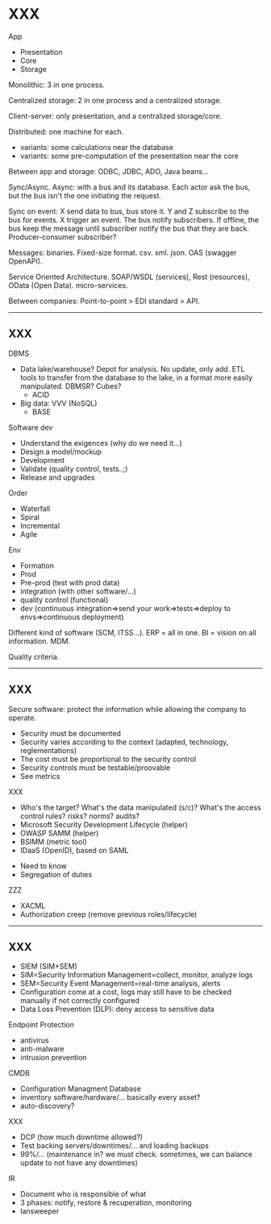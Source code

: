 # XXX

<div class="row row-cols-md-2"><div>

App

* Presentation
* Core
* Storage

Monolithic: 3 in one process.

Centralized storage: 2 in one process and a centralized storage.

Client-server: only presentation, and a centralized storage/core.

Distributed: one machine for each.

* variants: some calculations near the database
* variants: some pre-computation of the presentation near the core

Between app and storage: ODBC, JDBC, ADO, Java beans...
</div><div>
Sync/Async. Async: with a bus and its database. Each actor ask the bus, but the bus isn't the one initiating the request.

Sync on event: X send data to bus, bus store it. Y and Z subscribe to the bus for events. X trigger an event. The bus notify subscribers. If offline, the bus keep the message until subscriber notify the bus that they are back. Producer-consumer subscriber?

Messages: binaries. Fixed-size format. csv. xml. json. OAS (swagger OpenAPI).

Service Oriented Architecture. SOAP/WSDL (services), Rest (resources), OData (Open Data). micro-services.

Between companies: Point-to-point > EDI standard > API.
</div></div>

<hr class="sep-both">

## XXX

<div class="row row-cols-md-2"><div>

DBMS

* Data lake/warehouse? Depot for analysis. No update, only add. ETL tools to transfer from the database to the lake, in a format more easily manipulated. DBMSR? Cubes?
  * ACID
* Big data: VVV (NoSQL)
  * BASE

Software dev

* Understand the exigences (why do we need it...)
* Design a model/mockup
* Development
* Validate (quality control, tests..;)
* Release and upgrades
</div><div>

Order

* Waterfall
* Spiral
* Incremental
* Agile

Env

* Formation
* Prod
* Pre-prod (test with prod data)
* integration (with other software/...)
* quality control (functional)
* dev (continuous integration=>send your work=>tests=>deploy to envs=>continuous deployment)

Different kind of software (SCM, ITSS...). ERP = all in one. BI = vision on all information. MDM.

Quality criteria.
</div></div>

<hr class="sep-both">

## XXX

<div class="row row-cols-md-2"><div>

Secure software: protect the information while allowing the company to operate.

* Security must be documented
* Security varies according to the context (adapted, technology, reglementations)
* The cost must be proportional to the security control
* Security controls must be testable/proovable
* See metrics

XXX

* Who's the target? What's the data manipulated (s/c)? What's the access control rules? risks? norms? audits?
* Microsoft Security Development Lifecycle (helper)
* OWASP SAMM (helper)
* BSIMM (metric tool)
* IDaaS (OpenID), based on SAML
</div><div>

* Need to know
* Segregation of duties

ZZZ

* XACML
* Authorization creep (remove previous roles/lifecycle)
</div></div>

<hr class="sep-both">

## XXX

<div class="row row-cols-md-2"><div>

* SIEM (SIM+SEM)
* SIM=Security Information Management=collect, monitor, analyze logs
* SEM=Security Event Management=real-time analysis, alerts
* Configuration come at a cost, logs may still have to be checked manually if not correctly configured
* Data Loss Prevention (DLP): deny access to sensitive data

Endpoint Protection

* antivirus
* anti-malware
* intrusion prevention
</div><div>

CMDB

* Configuration Managment Database
* inventory software/hardware/... basically every asset?
* auto-discovery?

XXX

* DCP (how much downtime allowed?)
* Test backing servers/downtimes/... and loading backups
* 99%/... (maintenance in? we must check. sometimes, we can balance update to not have any downtimes)

IR

* Document who is responsible of what
* 3 phases: notify, restore & recuperation, monitoring
* lansweeper
</div></div>